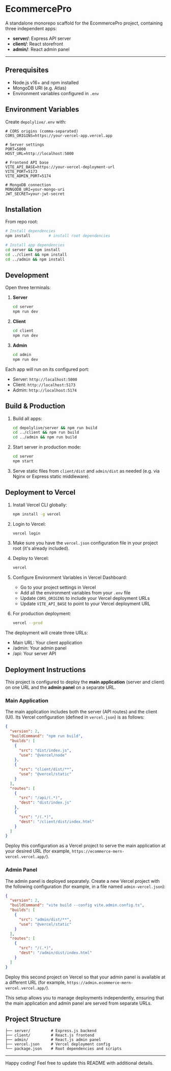 # EcommercePro

A standalone monorepo scaffold for the EcommercePro project, containing three independent apps:

- **server/**: Express API server
- **client/**: React storefront
- **admin/**: React admin panel

---

## Prerequisites

- Node.js v16+ and npm installed
- MongoDB URI (e.g. Atlas)
- Environment variables configured in `.env`

## Environment Variables

Create `depolylive/.env` with:

```env
# CORS origins (comma-separated)
CORS_ORIGINS=https://your-vercel-app.vercel.app

# Server settings
PORT=5000
HOST_URL=http://localhost:5000

# Frontend API base
VITE_API_BASE=https://your-vercel-deployment-url
VITE_PORT=5173
VITE_ADMIN_PORT=5174

# MongoDB connection
MONGODB_URI=your-mongo-uri
JWT_SECRET=your-jwt-secret
``` 

## Installation

From repo root:

```bash
# Install dependencies
npm install        # install root dependencies

# Install app dependencies
cd server && npm install
cd ../client && npm install
cd ../admin && npm install
``` 

## Development

Open three terminals:

1. **Server**
   ```bash
   cd server
   npm run dev
   ```
2. **Client**
   ```bash
   cd client
   npm run dev
   ```
3. **Admin**
   ```bash
   cd admin
   npm run dev
   ```

Each app will run on its configured port:
- Server: `http://localhost:5000`
- Client: `http://localhost:5173`
- Admin:  `http://localhost:5174`

## Build & Production

1. Build all apps:
   ```bash
   cd depolylive/server && npm run build
   cd ../client && npm run build
   cd ../admin && npm run build
   ```
2. Start server in production mode:
   ```bash
   cd server
   npm start
   ```
3. Serve static files from `client/dist` and `admin/dist` as needed (e.g. via Nginx or Express static middleware).

## Deployment to Vercel

1. Install Vercel CLI globally:
   ```bash
   npm install -g vercel
   ```

2. Login to Vercel:
   ```bash
   vercel login
   ```

3. Make sure you have the `vercel.json` configuration file in your project root (it's already included).

4. Deploy to Vercel:
   ```bash
   vercel
   ```

5. Configure Environment Variables in Vercel Dashboard:
   - Go to your project settings in Vercel
   - Add all the environment variables from your `.env` file
   - Update `CORS_ORIGINS` to include your Vercel deployment URLs
   - Update `VITE_API_BASE` to point to your Vercel deployment URL

6. For production deployment:
   ```bash
   vercel --prod
   ```

The deployment will create three URLs:
- Main URL: Your client application
- /admin: Your admin panel
- /api: Your server API

## Deployment Instructions

This project is configured to deploy the **main application** (server and client) on one URL and the **admin panel** on a separate URL.

### Main Application

The main application includes both the server (API routes) and the client (UI). Its Vercel configuration (defined in `vercel.json`) is as follows:

```json
{
  "version": 2,
  "buildCommand": "npm run build",
  "builds": [
    {
      "src": "dist/index.js",
      "use": "@vercel/node"
    },
    {
      "src": "client/dist/**",
      "use": "@vercel/static"
    }
  ],
  "routes": [
    {
      "src": "/api/(.*)",
      "dest": "dist/index.js"
    },
    {
      "src": "/(.*)",
      "dest": "/client/dist/index.html"
    }
  ]
}
```

Deploy this configuration as a Vercel project to serve the main application at your desired URL (for example, `https://ecommerce-mern-vercel.vercel.app/`).

### Admin Panel

The admin panel is deployed separately. Create a new Vercel project with the following configuration (for example, in a file named `admin-vercel.json`):

```json
{
  "version": 2,
  "buildCommand": "vite build --config vite.admin.config.ts",
  "builds": [
    {
      "src": "admin/dist/**",
      "use": "@vercel/static"
    }
  ],
  "routes": [
    {
      "src": "/(.*)",
      "dest": "/admin/dist/index.html"
    }
  ]
}
```

Deploy this second project on Vercel so that your admin panel is available at a different URL (for example, `https://admin.ecommerce-mern-vercel.vercel.app/`).

This setup allows you to manage deployments independently, ensuring that the main application and admin panel are served from separate URLs.

## Project Structure

```
├── server/         # Express.js backend
├── client/         # React.js frontend
├── admin/          # React.js admin panel
├── vercel.json     # Vercel deployment config
└── package.json    # Root dependencies and scripts
```

---

Happy coding! Feel free to update this README with additional details.
